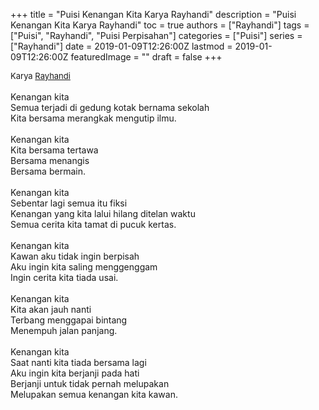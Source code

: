 +++
title = "Puisi Kenangan Kita Karya Rayhandi"
description = "Puisi Kenangan Kita Karya Rayhandi"
toc = true
authors = ["Rayhandi"]
tags = ["Puisi", "Rayhandi", "Puisi Perpisahan"]
categories = ["Puisi"]
series = ["Rayhandi"]
date = 2019-01-09T12:26:00Z
lastmod = 2019-01-09T12:26:00Z
featuredImage = ""
draft = false
+++

<div style="text-align: justify;">
<div style="font-size: small;">Karya <a href="/authors/rayhandi/" target="_blank">Rayhandi</a></div><br />
Kenangan kita<br />Semua terjadi di gedung kotak bernama sekolah<br />Kita bersama merangkak mengutip ilmu.<br /><br />Kenangan kita<br />Kita bersama tertawa<br />Bersama menangis<br />Bersama bermain.<br /><br />Kenangan kita<br />Sebentar lagi semua itu fiksi<br />Kenangan yang kita lalui hilang ditelan waktu<br />Semua cerita kita tamat di pucuk kertas.<br /><br />Kenangan kita<br />Kawan aku tidak ingin berpisah<br />Aku ingin kita saling menggenggam<br />Ingin cerita kita tiada usai.<br /><br />Kenangan kita<br />Kita akan jauh nanti<br />Terbang menggapai bintang<br />Menempuh jalan panjang.<br /><br />Kenangan kita<br />Saat nanti kita tiada bersama lagi<br />Aku ingin kita berjanji pada hati<br />Berjanji untuk tidak pernah melupakan<br />Melupakan semua kenangan kita kawan.</div>
